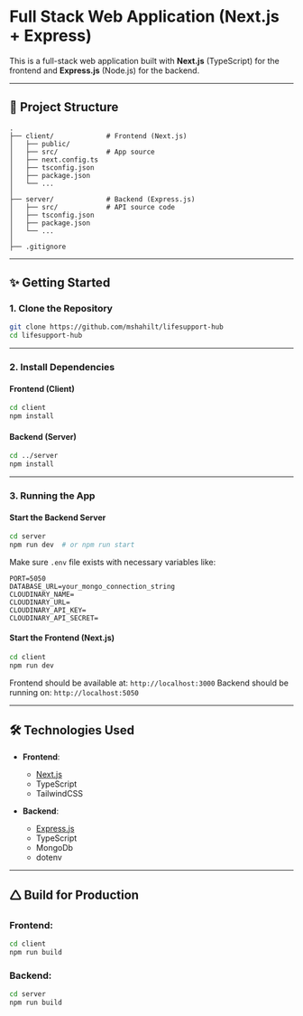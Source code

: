 # Full Stack Web Application (Next.js + Express)

This is a full-stack web application built with **Next.js** (TypeScript) for the frontend and **Express.js** (Node.js) for the backend.

---

## 📁 Project Structure

```
.
├── client/             # Frontend (Next.js)
│   ├── public/         
│   ├── src/            # App source
│   ├── next.config.ts
│   ├── tsconfig.json
│   ├── package.json
│   └── ...
│
├── server/             # Backend (Express.js)
│   ├── src/            # API source code
│   ├── tsconfig.json
│   ├── package.json
│   └── ...
│
├── .gitignore
```

---

## ✨ Getting Started

### 1. Clone the Repository

```bash
git clone https://github.com/mshahilt/lifesupport-hub
cd lifesupport-hub
```

---

### 2. Install Dependencies

#### Frontend (Client)

```bash
cd client
npm install
```

#### Backend (Server)

```bash
cd ../server
npm install
```

---

### 3. Running the App

#### Start the Backend Server

```bash
cd server
npm run dev  # or npm run start
```

Make sure `.env` file exists with necessary variables like:

```env
PORT=5050
DATABASE_URL=your_mongo_connection_string
CLOUDINARY_NAME=
CLOUDINARY_URL=
CLOUDINARY_API_KEY=
CLOUDINARY_API_SECRET=
```

#### Start the Frontend (Next.js)

```bash
cd client
npm run dev
```

Frontend should be available at: `http://localhost:3000`
Backend should be running on: `http://localhost:5050`

---

## 🛠 Technologies Used

* **Frontend**:

  * [Next.js](https://nextjs.org/)
  * TypeScript
  * TailwindCSS

* **Backend**:

  * [Express.js](https://expressjs.com/)
  * TypeScript
  * MongoDb
  * dotenv

---

## 🛆 Build for Production

### Frontend:

```bash
cd client
npm run build
```

### Backend:

```bash
cd server
npm run build
```
